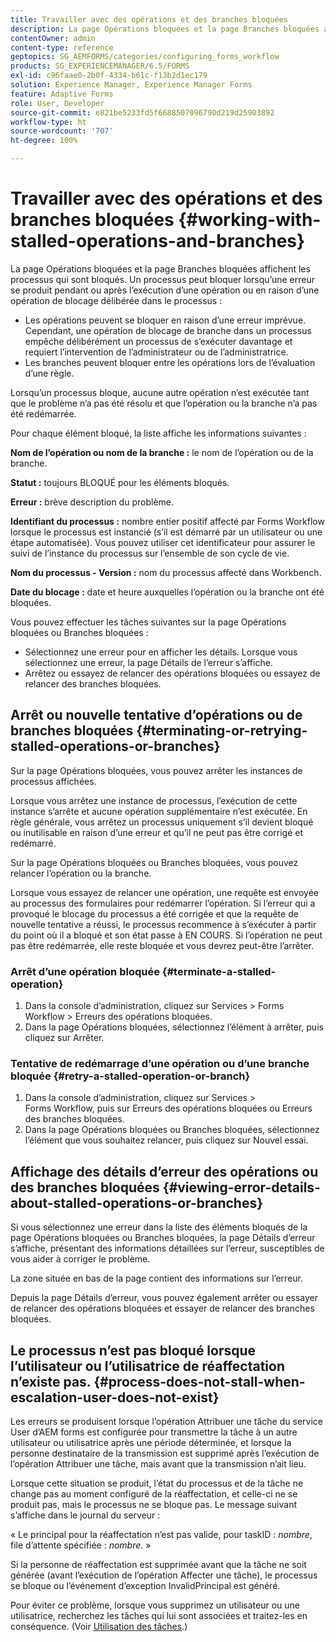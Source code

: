 ```yaml
---
title: Travailler avec des opérations et des branches bloquées
description: La page Opérations bloquées et la page Branches bloquées affichent les processus qui sont bloqués.
contentOwner: admin
content-type: reference
geptopics: SG_AEMFORMS/categories/configuring_forms_workflow
products: SG_EXPERIENCEMANAGER/6.5/FORMS
exl-id: c96faae0-2b0f-4334-b61c-f13b2d1ec179
solution: Experience Manager, Experience Manager Forms
feature: Adaptive Forms
role: User, Developer
source-git-commit: e821be5233fd5f6688507096790d219d25903892
workflow-type: ht
source-wordcount: '707'
ht-degree: 100%

---
```


# Travailler avec des opérations et des branches bloquées {#working-with-stalled-operations-and-branches}

La page Opérations bloquées et la page Branches bloquées affichent les processus qui sont bloqués. Un processus peut bloquer lorsqu’une erreur se produit pendant ou après l’exécution d’une opération ou en raison d’une opération de blocage délibérée dans le processus :

* Les opérations peuvent se bloquer en raison d’une erreur imprévue. Cependant, une opération de blocage de branche dans un processus empêche délibérément un processus de s’exécuter davantage et requiert l’intervention de l’administrateur ou de l’administratrice.
* Les branches peuvent bloquer entre les opérations lors de l’évaluation d’une règle.

Lorsqu’un processus bloque, aucune autre opération n’est exécutée tant que le problème n’a pas été résolu et que l’opération ou la branche n’a pas été redémarrée.

Pour chaque élément bloqué, la liste affiche les informations suivantes :

**Nom de l’opération ou nom de la branche :** le nom de l’opération ou de la branche.

**Statut :** toujours BLOQUÉ pour les éléments bloqués.

**Erreur :** brève description du problème.

**Identifiant du processus :** nombre entier positif affecté par Forms Workflow lorsque le processus est instancié (s’il est démarré par un utilisateur ou une étape automatisée). Vous pouvez utiliser cet identificateur pour assurer le suivi de l’instance du processus sur l’ensemble de son cycle de vie.

**Nom du processus - Version :** nom du processus affecté dans Workbench.

**Date du blocage :** date et heure auxquelles l’opération ou la branche ont été bloquées.

Vous pouvez effectuer les tâches suivantes sur la page Opérations bloquées ou Branches bloquées :

* Sélectionnez une erreur pour en afficher les détails. Lorsque vous sélectionnez une erreur, la page Détails de l’erreur s’affiche.
* Arrêtez ou essayez de relancer des opérations bloquées ou essayez de relancer des branches bloquées.

## Arrêt ou nouvelle tentative d’opérations ou de branches bloquées {#terminating-or-retrying-stalled-operations-or-branches}

Sur la page Opérations bloquées, vous pouvez arrêter les instances de processus affichées.

Lorsque vous arrêtez une instance de processus, l’exécution de cette instance s’arrête et aucune opération supplémentaire n’est exécutée. En règle générale, vous arrêtez un processus uniquement s’il devient bloqué ou inutilisable en raison d’une erreur et qu’il ne peut pas être corrigé et redémarré.

Sur la page Opérations bloquées ou Branches bloquées, vous pouvez relancer l’opération ou la branche.

Lorsque vous essayez de relancer une opération, une requête est envoyée au processus des formulaires pour redémarrer l’opération. Si l’erreur qui a provoqué le blocage du processus a été corrigée et que la requête de nouvelle tentative a réussi, le processus recommence à s’exécuter à partir du point où il a bloqué et son état passe à EN COURS. Si l’opération ne peut pas être redémarrée, elle reste bloquée et vous devrez peut-être l’arrêter.

### Arrêt d’une opération bloquée {#terminate-a-stalled-operation}

1. Dans la console d’administration, cliquez sur Services > Forms Workflow > Erreurs des opérations bloquées.
1. Dans la page Opérations bloquées, sélectionnez l’élément à arrêter, puis cliquez sur Arrêter.

### Tentative de redémarrage d’une opération ou d’une branche bloquée {#retry-a-stalled-operation-or-branch}

1. Dans la console d’administration, cliquez sur Services > Forms Workflow, puis sur Erreurs des opérations bloquées ou Erreurs des branches bloquées.
1. Dans la page Opérations bloquées ou Branches bloquées, sélectionnez l’élément que vous souhaitez relancer, puis cliquez sur Nouvel essai.

## Affichage des détails d’erreur des opérations ou des branches bloquées {#viewing-error-details-about-stalled-operations-or-branches}

Si vous sélectionnez une erreur dans la liste des éléments bloqués de la page Opérations bloquées ou Branches bloquées, la page Détails d’erreur s’affiche, présentant des informations détaillées sur l’erreur, susceptibles de vous aider à corriger le problème.

La zone située en bas de la page contient des informations sur l’erreur.

Depuis la page Détails d’erreur, vous pouvez également arrêter ou essayer de relancer des opérations bloquées et essayer de relancer des branches bloquées.

## Le processus n’est pas bloqué lorsque l’utilisateur ou l’utilisatrice de réaffectation n’existe pas. {#process-does-not-stall-when-escalation-user-does-not-exist}

Les erreurs se produisent lorsque l’opération Attribuer une tâche du service User d’AEM forms est configurée pour transmettre la tâche à un autre utilisateur ou utilisatrice après une période déterminée, et lorsque la personne destinataire de la transmission est supprimé après l’exécution de l’opération Attribuer une tâche, mais avant que la transmission n’ait lieu.

Lorsque cette situation se produit, l’état du processus et de la tâche ne change pas au moment configuré de la réaffectation, et celle-ci ne se produit pas, mais le processus ne se bloque pas. Le message suivant s’affiche dans le journal du serveur :

« Le principal pour la réaffectation n’est pas valide, pour taskID : *nombre*, file d’attente spécifiée : *nombre*. »

Si la personne de réaffectation est supprimée avant que la tâche ne soit générée (avant l’exécution de l’opération Affecter une tâche), le processus se bloque ou l’événement d’exception InvalidPrincipal est généré.

Pour éviter ce problème, lorsque vous supprimez un utilisateur ou une utilisatrice, recherchez les tâches qui lui sont associées et traitez-les en conséquence. (Voir [Utilisation des tâches](/help/forms/using/admin-help/tasks.md#working-with-tasks).)
